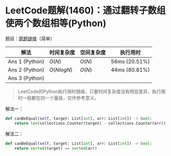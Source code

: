 # LeetCode题解(1460)：通过翻转子数组使两个数组相等(Python)

题目：[原题链接](https://leetcode-cn.com/problems/make-two-arrays-equal-by-reversing-sub-arrays/)（简单）

| 解法           | 时间复杂度 | 空间复杂度 | 执行用时      |
| -------------- | ---------- | ---------- | ------------- |
| Ans 1 (Python) | $O(N)$     | $O(N)$     | 56ms (20.51%) |
| Ans 2 (Python) | $O(NlogN)$ | $O(N)$     | 44ms (80.81%) |
| Ans 3 (Python) |            |            |               |

>  LeetCode的Python执行用时随缘，只要时间复杂度没有明显差异，执行用时一般都在同一个量级，仅作参考意义。

解法一：

```python
def canBeEqual(self, target: List[int], arr: List[int]) -> bool:
    return len(collections.Counter(target) - collections.Counter(arr)) == 0
```

解法二：

```python
def canBeEqual(self, target: List[int], arr: List[int]) -> bool:
    return sorted(target) == sorted(arr)
```